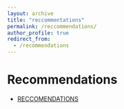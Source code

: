 ```yaml
---
layout: archive
title: "reccommentations"
permalink: /reccommendations/
author_profile: true
redirect_from:
  - /recommendations
---
```


# Recommendations

- [RECCOMENDATIONS](/files/Recommendation.pdf)
